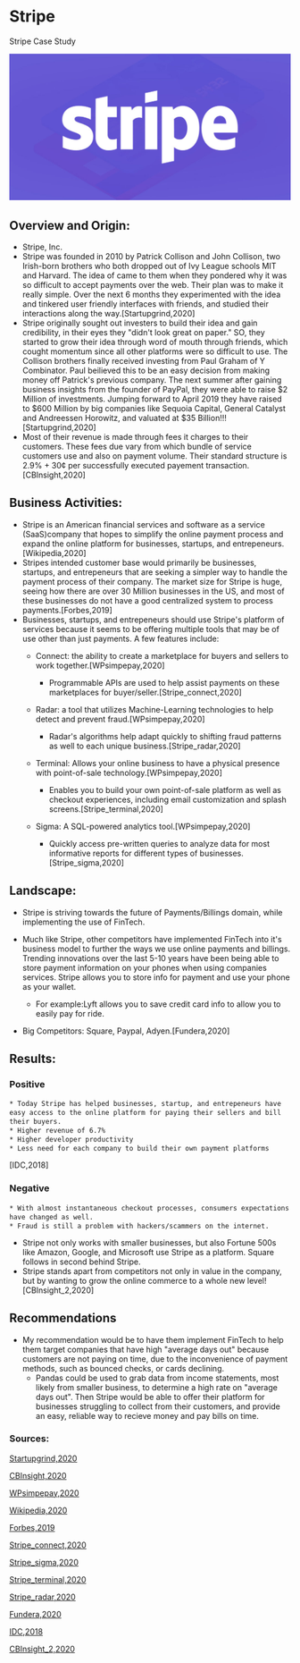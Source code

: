 # Stripe
Stripe Case Study

![Stripe](Stripe/stripe-logo.jpg)

## Overview and Origin:
* Stripe, Inc.
* Stripe was founded in 2010 by Patrick Collison and John Collison, two Irish-born brothers who both dropped out of Ivy League schools MIT and Harvard. The idea of came to them when they pondered why it was so difficult to accept payments over the web. Their plan was to make it really simple. Over the next 6 months they experimented with the idea and tinkered user friendly interfaces with friends, and studied their interactions along the way.[Startupgrind,2020]
* Stripe originally sought out investers to build their idea and gain credibility, in their eyes they "didn't look great on paper." SO, they started to grow their idea through word of mouth through friends, which cought momentum since all other platforms were so difficult to use. The Collison brothers finally received investing from Paul Graham of Y Combinator. Paul beilieved this to be an easy decision from making money off Patrick's previous company. The next summer after gaining business insights from the founder of PayPal, they were able to raise $2 Million of investments. Jumping forward to April 2019 they have raised to $600 Million by big companies like Sequoia Capital, General Catalyst and Andreessen Horowitz, and valuated at $35 Billion!!![Startupgrind,2020]  
*  Most of their revenue is made through fees it charges to their customers. These fees due vary from which bundle of service customers use and also on payment volume. Their standard structure is 2.9% + 30¢ per successfully executed payement transaction.[CBInsight,2020]

## Business Activities:
* Stripe is an American financial services and software as a service (SaaS)company that hopes to simplify the online payment process and expand the online platform for businesses, startups, and entrepeneurs.[Wikipedia,2020]
* Stripes intended customer base would primarily be businesses, startups, and entrepeneurs that are seeking a simpler way to handle the payment process of their company. The market size for Stripe is huge, seeing how there are over 30 Million businesses in the US, and most of these businesses do not have a good centralized system to process payments.[Forbes,2019]
* Businesses, startups, and entrepeneurs should use Stripe's platform of services because it seems to be offering multiple tools that may be of use other than just payments. A few features include:
    - Connect: the ability to create a marketplace
    for buyers and sellers to work together.[WPsimpepay,2020]
        * Programmable APIs are used to help assist payments on these marketplaces for buyer/seller.[Stripe_connect,2020]

    - Radar: a tool that utilizes Machine-Learning technologies to help detect and prevent fraud.[WPsimpepay,2020]
        * Radar's algorithms help adapt quickly to shifting fraud patterns as well to each unique business.[Stripe_radar,2020]

    - Terminal: Allows your online business to have a physical presence with point-of-sale technology.[WPsimpepay,2020]
        * Enables you to build your own point-of-sale platform as well as checkout experiences, including email customization and splash screens.[Stripe_terminal,2020]

    - Sigma: A SQL-powered analytics tool.[WPsimpepay,2020]
        * Quickly access pre-written queries to analyze data for most informative reports for different types of businesses.[Stripe_sigma,2020]


## Landscape:
* Stripe is striving towards the future of Payments/Billings domain, while implementing the use of FinTech.
* Much like Stripe, other competitors have implemented FinTech into it's business model to further the ways we use online payments and billings. Trending innovations over the last 5-10 years have been being able to store payment information on your phones when using companies services. Stripe allows you to store info for payment and use your phone as your wallet.
    - For example:Lyft allows you to save credit card info to allow you to easily pay for ride.

* Big Competitors: Square, Paypal, Adyen.[Fundera,2020]
## Results:
### Positive 
    * Today Stripe has helped businesses, startup, and entrepeneurs have easy access to the online platform for paying their sellers and bill their buyers.
    * Higher revenue of 6.7% 
    * Higher developer productivity
    * Less need for each company to build their own payment platforms
[IDC,2018]
### Negative
    * With almost instantaneous checkout processes, consumers expectations have changed as well.
    * Fraud is still a problem with hackers/scammers on the internet.

* Stripe not only works with smaller businesses, but also Fortune 500s like Amazon, Google, and Microsoft use Stripe as a platform. Square follows in second behind Stripe.
* Stripe stands apart from competitors not only in value in the company, but by wanting to grow the online commerce to a whole new level![CBInsight_2,2020]


## Recommendations
* My recommendation would be to have them implement FinTech to help them target companies that have high "average days out" because customers are not paying on time, due to the inconvenience of payment methods, such as bounced checks, or cards declining.
    - Pandas could be used to grab data from income statements, most likely from smaller business, to determine a high rate on "average days out". Then Stripe would be able to offer their platform for businesses struggling to collect from their customers, and provide an easy, reliable way to recieve money and pay bills on time.


### Sources:

[Startupgrind,2020](https://www.startupgrind.com/blog/the-collison-brothers-and-story-behind-the-founding-of-stripe/)

[CBInsight,2020](https://www.cbinsights.com/research/report/stripe-teardown/#:~:text=Stripe%20makes%20money%20from%20the,per%20successfully%20executed%20payment%20transaction)

[WPsimpepay,2020](https://wpsimplepay.com/9-unique-things-you-didnt-know-about-stripe/)

[Wikipedia,2020](https://en.wikipedia.org/wiki/Stripe_(company)) 

[Forbes,2019](https://www.forbes.com/sites/jeffkauflin/2019/02/04/the-10-biggest-fintech-companies-in-america-2019/#32f1f88932b9)

[Stripe_connect,2020](https://stripe.com/connect)

[Stripe_sigma,2020](https://stripe.com/sigma)

[Stripe_terminal,2020](https://stripe.com/terminal)

[Stripe_radar,2020](https://stripe.com/radar)

[Fundera,2020](https://www.fundera.com/blog/stripe-competitors)

[IDC,2018](https://stripe.com/files/payments/IDC_Business_Value_of_Stripe_Platform_Full%20Study.pdf)

[CBInsight_2,2020](https://www.cbinsights.com/research/report/stripe-teardown/)